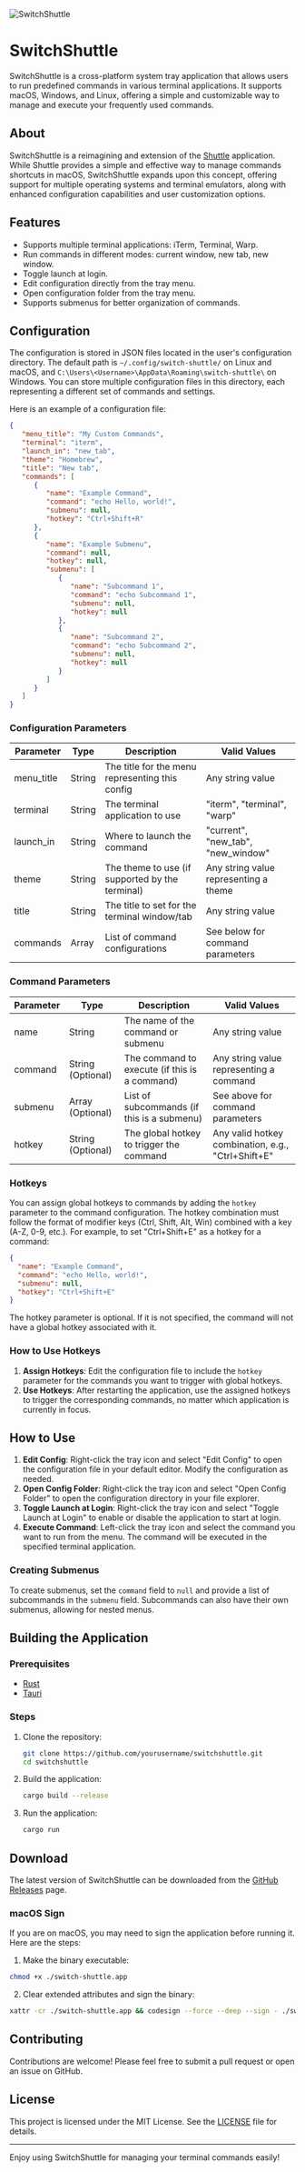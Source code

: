 ![SwitchShuttle](https://raw.githubusercontent.com/s00d/switchshuttle/main/logo.webp)

# SwitchShuttle

SwitchShuttle is a cross-platform system tray application that allows users to run predefined commands in various terminal applications. It supports macOS, Windows, and Linux, offering a simple and customizable way to manage and execute your frequently used commands.


## About

SwitchShuttle is a reimagining and extension of the [Shuttle](https://github.com/fitztrev/shuttle) application. While Shuttle provides a simple and effective way to manage commands shortcuts in macOS, SwitchShuttle expands upon this concept, offering support for multiple operating systems and terminal emulators, along with enhanced configuration capabilities and user customization options.


## Features

- Supports multiple terminal applications: iTerm, Terminal, Warp.
- Run commands in different modes: current window, new tab, new window.
- Toggle launch at login.
- Edit configuration directly from the tray menu.
- Open configuration folder from the tray menu.
- Supports submenus for better organization of commands.

## Configuration

The configuration is stored in JSON files located in the user's configuration directory. The default path is `~/.config/switch-shuttle/` on Linux and macOS, and `C:\Users\<Username>\AppData\Roaming\switch-shuttle\` on Windows. You can store multiple configuration files in this directory, each representing a different set of commands and settings.

Here is an example of a configuration file:

```json
{
   "menu_title": "My Custom Commands",
   "terminal": "iterm",
   "launch_in": "new_tab",
   "theme": "Homebrew",
   "title": "New tab",
   "commands": [
      {
         "name": "Example Command",
         "command": "echo Hello, world!",
         "submenu": null,
         "hotkey": "Ctrl+Shift+R"
      },
      {
         "name": "Example Submenu",
         "command": null,
         "hotkey": null,
         "submenu": [
            {
               "name": "Subcommand 1",
               "command": "echo Subcommand 1",
               "submenu": null,
               "hotkey": null
            },
            {
               "name": "Subcommand 2",
               "command": "echo Subcommand 2",
               "submenu": null,
               "hotkey": null
            }
         ]
      }
   ]
}
```

### Configuration Parameters

| Parameter  | Type   | Description                                     | Valid Values                          |
|------------|--------|-------------------------------------------------|---------------------------------------|
| menu_title | String | The title for the menu representing this config | Any string value                      |
| terminal   | String | The terminal application to use                 | "iterm", "terminal", "warp"           |
| launch_in  | String | Where to launch the command                     | "current", "new_tab", "new_window"    |
| theme      | String | The theme to use (if supported by the terminal) | Any string value representing a theme |
| title      | String | The title to set for the terminal window/tab    | Any string value                      |
| commands   | Array  | List of command configurations                  | See below for command parameters      |

### Command Parameters

| Parameter | Type              | Description                                   | Valid Values                                       |
|-----------|-------------------|-----------------------------------------------|----------------------------------------------------|
| name      | String            | The name of the command or submenu            | Any string value                                   |
| command   | String (Optional) | The command to execute (if this is a command) | Any string value representing a command            |
| submenu   | Array (Optional)  | List of subcommands (if this is a submenu)    | See above for command parameters                   |
| hotkey    | String (Optional) | The global hotkey to trigger the command      | Any valid hotkey combination, e.g., "Ctrl+Shift+E" |

### Hotkeys

You can assign global hotkeys to commands by adding the `hotkey` parameter to the command configuration. The hotkey combination must follow the format of modifier keys (Ctrl, Shift, Alt, Win) combined with a key (A-Z, 0-9, etc.). For example, to set "Ctrl+Shift+E" as a hotkey for a command:

```json
{
  "name": "Example Command",
  "command": "echo Hello, world!",
  "submenu": null,
  "hotkey": "Ctrl+Shift+E"
}
```

The hotkey parameter is optional. If it is not specified, the command will not have a global hotkey associated with it.

### How to Use Hotkeys

1. **Assign Hotkeys**: Edit the configuration file to include the `hotkey` parameter for the commands you want to trigger with global hotkeys.
2. **Use Hotkeys**: After restarting the application, use the assigned hotkeys to trigger the corresponding commands, no matter which application is currently in focus.

## How to Use

1. **Edit Config**: Right-click the tray icon and select "Edit Config" to open the configuration file in your default editor. Modify the configuration as needed.
2. **Open Config Folder**: Right-click the tray icon and select "Open Config Folder" to open the configuration directory in your file explorer.
3. **Toggle Launch at Login**: Right-click the tray icon and select "Toggle Launch at Login" to enable or disable the application to start at login.
4. **Execute Command**: Left-click the tray icon and select the command you want to run from the menu. The command will be executed in the specified terminal application.

### Creating Submenus

To create submenus, set the `command` field to `null` and provide a list of subcommands in the `submenu` field. Subcommands can also have their own submenus, allowing for nested menus.

## Building the Application

### Prerequisites

- [Rust](https://www.rust-lang.org/tools/install)
- [Tauri](https://tauri.app/v1/guides/getting-started/prerequisites/)

### Steps

1. Clone the repository:
   ```sh
   git clone https://github.com/yourusername/switchshuttle.git
   cd switchshuttle
   ```

2. Build the application:
   ```sh
   cargo build --release
   ```

3. Run the application:
   ```sh
   cargo run
   ```

## Download

The latest version of SwitchShuttle can be downloaded from the [GitHub Releases](https://github.com/s00d/switchshuttle/releases) page.

### macOS Sign

If you are on macOS, you may need to sign the application before running it. Here are the steps:

1. Make the binary executable:

```bash
chmod +x ./switch-shuttle.app
```

2. Clear extended attributes and sign the binary:

```bash
xattr -cr ./switch-shuttle.app && codesign --force --deep --sign - ./switch-shuttle.app
```


## Contributing

Contributions are welcome! Please feel free to submit a pull request or open an issue on GitHub.

## License

This project is licensed under the MIT License. See the [LICENSE](LICENSE) file for details.

---

Enjoy using SwitchShuttle for managing your terminal commands easily!